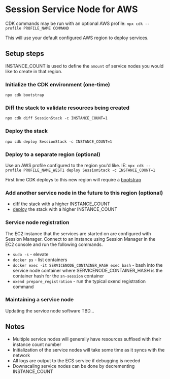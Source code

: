# Session Service Node for AWS

CDK commands may be run with an optional AWS profile: `npx cdk --profile PROFILE_NAME COMMAND`

This will use your default configured AWS region to deploy services.

## Setup steps

INSTANCE_COUNT is used to define the `amount` of service nodes you would like to create in that region.

### Initialize the CDK environment (one-time)

`npx cdk bootstrap`

### Diff the stack to validate resources being created

`npx cdk diff SessionStack -c INSTANCE_COUNT=1`

### Deploy the stack

`npx cdk deploy SessionStack -c INSTANCE_COUNT=1`

### Deploy to a separate region (optional)

Use an AWS profile configured to the region you'd like.
IE: `npx cdk --profile PROFILE_NAME_WEST1 deploy SessionStack -c INSTANCE_COUNT=1`

First time CDK deploys to this new region will require a [bootstrap](#initialize-the-cdk-environment-one-time)

### Add another service node in the future to this region (optional)

* [diff](#diff-the-stack-to-validate-resources-being-created) the stack with a higher INSTANCE_COUNT
* [deploy](#deploy-the-stack) the stack with a higher INSTANCE_COUNT

### Service node registration

The EC2 instance that the services are started on are configured with Session Manager. Connect to an instance using
Session Manager in the EC2 console and run the following commands.

* `sudo -s` - elevate
* `docker ps` - list containers
* `docker exec -it SERVICENODE_CONTAINER_HASH exec bash` - bash into the service node container where
  SERVICENODE_CONTAINER_HASH is the container hash for the `sn-session` container
* `oxend prepare_registration` - run the typical oxend registration command

### Maintaining a service node

Updating the service node software
TBD...

## Notes

* Multiple service nodes will generally have resources suffixed with their instance count number
* Initialization of the service nodes will take some time as it syncs with the network
* All logs are output to the ECS service if debugging is needed
* Downscaling service nodes can be done by decrementing INSTANCE_COUNT
